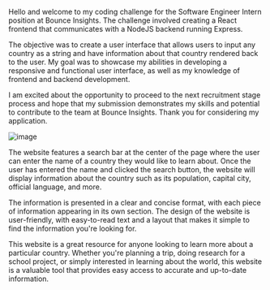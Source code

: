 Hello and welcome to my coding challenge for the Software Engineer Intern position at Bounce Insights. The challenge involved creating a React frontend that communicates with a NodeJS backend running Express.

The objective was to create a user interface that allows users to input any country as a string and have information about that country rendered back to the user. My goal was to showcase my abilities in developing a responsive and functional user interface, as well as my knowledge of frontend and backend development.

I am excited about the opportunity to proceed to the next recruitment stage process and hope that my submission demonstrates my skills and potential to contribute to the team at Bounce Insights. Thank you for considering my application.


![image](https://user-images.githubusercontent.com/71699703/234978917-d35f7ae4-79a9-46ac-a80e-98ebc62c38cf.png)


The website features a search bar at the center of the page where the user can enter the name of a country they would like to learn about. Once the user has entered the name and clicked the search button, the website will display information about the country such as its population, capital city, official language, and more.

The information is presented in a clear and concise format, with each piece of information appearing in its own section. The design of the website is user-friendly, with easy-to-read text and a layout that makes it simple to find the information you're looking for.

This website is a great resource for anyone looking to learn more about a particular country. Whether you're planning a trip, doing research for a school project, or simply interested in learning about the world, this website is a valuable tool that provides easy access to accurate and up-to-date information.
